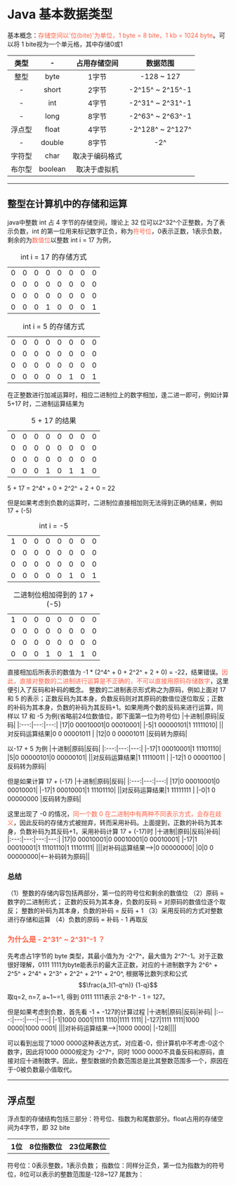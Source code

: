 # Java 基本数据类型

基本概念：<font color=Tomato>存储空间以'位(bite)'为单位，1 byte = 8 bite，1 kb = 1024 byte</font>。可以将 1 bite视为一个单元格，其中存储0或1

|类型|-|占用存储空间|数据范围|
|:---:|:---:|:---:|:---:|
|整型|byte|1字节|-128 ~ 127|
|-|short|2字节|-2^15^ ~ 2^15^-1|
|-|int|4字节|-2^31^ ~ 2^31^-1|
|-|long|8字节|-2^63^ ~ 2^63^-1|
|浮点型|float|4字节|-2^128^ ~ 2^127^|
|-|double|8字节|-2^|
|字符型|char|取决于编码格式||
|布尔型|boolean|取决于虚拟机||
---

## 整型在计算机中的存储和运算

java中整数 int 占 4 字节的存储空间，理论上 32 位可以2^32^个正整数，为了表示负数，int 的第一位用来标记数字正负，称为<font color=Tomato>符号位</font>，0表示正数，1表示负数，剩余的为<font color=Tomato>数值位</font>以整数 int i = 17 为例，
<table>
<caption>int i = 17 的存储方式</caption>
<tr>
<td>0</td><td>0</td><td>0</td><td>0</td>
<td>0</td><td>0</td><td>0</td><td>0</td>
</tr>
<tr>
<td>0</td><td>0</td><td>0</td><td>0</td>
<td>0</td><td>0</td><td>0</td><td>0</td>
</tr>
<tr>
<td>0</td><td>0</td><td>0</td><td>0</td>
<td>0</td><td>0</td><td>0</td><td>0</td>
</tr>
<tr>
<td>0</td><td>0</td><td>0</td><td>1</td>
<td>0</td><td>0</td><td>0</td><td>1</td>
</tr>
</table>

<table>
<caption>int i = 5 的存储方式</caption>
<tr>
<td>0</td><td>0</td><td>0</td><td>0</td>
<td>0</td><td>0</td><td>0</td><td>0</td>
</tr>
<tr>
<td>0</td><td>0</td><td>0</td><td>0</td>
<td>0</td><td>0</td><td>0</td><td>0</td>
</tr>
<tr>
<td>0</td><td>0</td><td>0</td><td>0</td>
<td>0</td><td>0</td><td>0</td><td>0</td>
</tr>
<tr>
<td>0</td><td>0</td><td>0</td><td>0</td>
<td>0</td><td>1</td><td>0</td><td>1</td>
</tr>
</table>

在正整数进行加减运算时，相应二进制位上的数字相加，逢二进一即可，例如计算 5+17 时，二进制运算结果为

<table>
<caption>5 + 17 的结果</caption>
<tr>
<td>0</td><td>0</td><td>0</td><td>0</td>
<td>0</td><td>0</td><td>0</td><td>0</td>
</tr>
<tr>
<td>0</td><td>0</td><td>0</td><td>0</td>
<td>0</td><td>0</td><td>0</td><td>0</td>
</tr>
<tr>
<td>0</td><td>0</td><td>0</td><td>0</td>
<td>0</td><td>0</td><td>0</td><td>0</td>
</tr>
<tr>
<td>0</td><td>0</td><td>0</td><td>1</td>
<td>0</td><td>1</td><td>1</td><td>0</td>
</tr>
</table>

5 + 17 = 2^4^ + 0 + 2^2^ + 2 + 0 = 22

但是如果考虑到负数的运算时，二进制位直接相加则无法得到正确的结果，例如 17 + (-5)
<table>
<caption>int i = -5</caption>
<tr>
<td>1</td><td>0</td><td>0</td><td>0</td>
<td>0</td><td>0</td><td>0</td><td>0</td>
</tr>
<tr>
<td>0</td><td>0</td><td>0</td><td>0</td>
<td>0</td><td>0</td><td>0</td><td>0</td>
</tr>
<tr>
<td>0</td><td>0</td><td>0</td><td>0</td>
<td>0</td><td>0</td><td>0</td><td>0</td>
</tr>
<tr>
<td>0</td><td>0</td><td>0</td><td>0</td>
<td>0</td><td>1</td><td>0</td><td>1</td>
</tr>
</table>

<table>
<caption>二进制位相加得到的 17 + (-5)</caption>
<tr>
<td>1</td><td>0</td><td>0</td><td>0</td>
<td>0</td><td>0</td><td>0</td><td>0</td>
</tr>
<tr>
<td>0</td><td>0</td><td>0</td><td>0</td>
<td>0</td><td>0</td><td>0</td><td>0</td>
</tr>
<tr>
<td>0</td><td>0</td><td>0</td><td>0</td>
<td>0</td><td>0</td><td>0</td><td>0</td>
</tr>
<tr>
<td>0</td><td>0</td><td>0</td><td>1</td>
<td>0</td><td>1</td><td>1</td><td>0</td>
</tr>
</table>

直接相加后所表示的数值为 -1 * (2^4^  + 0 + 2^2^ + 2 + 0) = -22，结果错误。<font color=Tomato>因此，直接对整数的二进制进行运算是不正确的，不可以直接用原码存储数字</font>，这里便引入了反码和补码的概念。
整数的二进制表示形式称之为原码，例如上面对 17 和 5 的表示；正数反码为其本身，负数反码则对其原码的数值位逐位取反；正数的补码为其本身，负数的补码为其反码+1。如果用两个数的反码来进行运算，同样以 17 和 -5 为例(省略前24位数值位，即下面第一位为符号位)
|十进制|原码|反码|
|:---:|---:|---:|
|17|0 00010001|0 00010001|
|-5|1 00000101|1 11111010|
||对反码运算结果|0 0 00001011 |
|12|0 0 00001011 |反码转为原码|

以-17 + 5 为例
|十进制|原码|反码|
|:---:|---:|---:|
|-17|1 00010001|1 11101110|
|5|0 00000101|0 00000101|
||对反码运算结果|1 11110011 |
|-12|1 0 00001100 |反码转为原码|

但是如果计算 17 + (-17)
|十进制|原码|反码|
|:---:|---:|---:|
|17|0 00010001|0 00010001|
|-17|1 00010001|1 11101110|
||对反码运算结果|1 11111111 |
|-0|1 0 00000000 |反码转为原码|

这里出现了 -0 的情况，<font color=Tomato>同一个数 0 在二进制中有两种不同表示方式，会存在歧义</font>，因此反码的存储方式被抛弃，转而采用补码。上面提到，正数的补码为其本身，负数补码为其反码+1，采用补码计算 17 + (-17)时
|十进制|原码|反码|补码|
|:---:|---:|---:|---:|
|17|0 00010001|0 00010001|0 00010001|
|-17|1 00010001|1 11101110|1 11101111|
|||对补码运算结果——>|0 00000000|
|0|0 0 00000000|<——补码转为原码||


### 总结
（1）整数的存储内容包括两部分，第一位的符号位和剩余的数值位
（2）原码 = 数字的二进制形式； 正数的反码为其本身，负数的反码 = 对原码的数值位逐个取反； 整数的补码为其本身，负数的补码 = 反码 + 1
（3）采用反码的方式对整数进行存储和运算
（4）负数的原码 = 补码 - 1 再取反

### <font color=Tomato>为什么是 - 2^31^ ~ 2^31^-1 ？</font>

先考虑占1字节的 byte 类型，其最小值为为 -2^7^，最大值为 2^7^-1。对于正数很好理解，0111 1111为byte能表示的最大正正数，对应的十进制数字为 2^6^ + 2^5^ + 2^4^ + 2^3^ + 2^2^ + 2^1^ + 2^0^, 根据等比数列求和公式
$$\frac{a_1(1-q^n)} {1-q}$$
取q=2, n=7, a~1~=1, 得到 0111 1111表示 2^8-1^ - 1 = 127。

但是如果考虑到负数，首先看 -1 + -127的计算过程
|十进制|原码|反码|补码|
|:---:|---:|---:|---:|
|-1|1000 0001|1111 1110|1111 1111|
|-127|1111 1111|1000 0000|1000 0001|
|||对补码运算结果——>|1000 0000|
|-128||||


可以看到出现了1000 0000这种表达方式，对应着-0，但计算机中不考虑-0这个数字，因此将1000 0000规定为 -2^7^，同时 1000 0000不具备反码和原码，直接对应十进制数字。因此，整型数据的负数范围总是比其整数范围多一个，原因在于-0被负数最小值取代。

---

## 浮点型

浮点型的存储结构包括三部分：符号位、指数为和尾数部分。float占用的存储空间为4字节，即 32 bite

<table>
<th>1位</th><th colspan=8>8位指数位</th><th colspan=23>23位尾数位</th>
</table>

符号位：0表示整数，1表示负数；
指数位：同样分正负，第一位为指数为的符号位，8位可以表示的整数范围是-128~127
尾数为：
